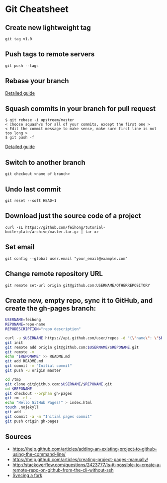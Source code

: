 # Git Cheatsheet

## Create new lightweight tag

`git tag v1.0`

## Push tags to remote servers

`git push --tags`

## Rebase your branch

[Detailed guide](https://github.com/edx/edx-platform/wiki/How-to-Rebase-a-Pull-Request)

## Squash commits in your branch for pull request

```
$ git rebase -i upstream/master
< choose squash/s for all of your commits, except the first one >
< Edit the commit message to make sense, make sure first line is not too long >
$ git push -f
```

[Detailed guide](https://github.com/servo/servo/wiki/Beginner%27s-guide-to-rebasing-and-squashing)

## Switch to another branch

`git checkout <name of branch>`

## Undo last commit

`git reset --soft HEAD~1`

## Download just the source code of a project

`curl -sL https://github.com/feihong/tutorial-boilerplate/archive/master.tar.gz | tar xz`

## Set email

`git config --global user.email "your_email@example.com"`

## Change remote repository URL

`git remote set-url origin git@github.com:USERNAME/OTHERREPOSITORY`

## Create new, empty repo, sync it to GitHub, and create the gh-pages branch:

```bash
USERNAME=feihong
REPONAME=repo-name
REPODESCRIPTION="repo description"

curl -u $USERNAME https://api.github.com/user/repos -d "{\"name\": \"$REPONAME\", \"description\": \"${REPODESCRIPTION}\"}"
git init
git remote add origin git@github.com:$USERNAME/$REPONAME.git
git remote -v
echo "$REPONAME" >> README.md
git add README.md
git commit -m "Initial commit"
git push -u origin master

cd /tmp
git clone git@github.com:$USERNAME/$REPONAME.git
cd $REPONAME
git checkout --orphan gh-pages
git rm -rf .
echo "Hello GitHub Pages!" > index.html
touch .nojekyll
git add .
git commit -a -m "Initial pages commit"
git push origin gh-pages
```

## Sources

- https://help.github.com/articles/adding-an-existing-project-to-github-using-the-command-line/
- https://help.github.com/articles/creating-project-pages-manually/
- http://stackoverflow.com/questions/2423777/is-it-possible-to-create-a-remote-repo-on-github-from-the-cli-without-ssh
- [Syncing a fork](https://docs.github.com/en/pull-requests/collaborating-with-pull-requests/working-with-forks/syncing-a-fork)
